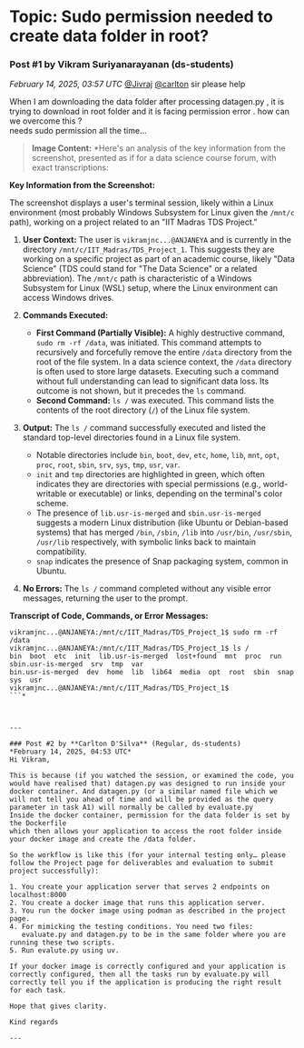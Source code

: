 # Topic: Sudo permission needed to create data folder in root?

### Post #1 by **Vikram Suriyanarayanan** (ds-students)
*February 14, 2025, 03:57 UTC*
[@Jivraj](https://discourse.onlinedegree.iitm.ac.in/u/jivraj) [@carlton](https://discourse.onlinedegree.iitm.ac.in/u/carlton) sir please help

When I am downloading the data folder after processing datagen.py , it is trying to download in root folder and it is facing permission error . how can we overcome this ?  
needs sudo permission all the time…  



> **Image Content:** *Here's an analysis of the key information from the screenshot, presented as if for a data science course forum, with exact transcriptions:

**Key Information from the Screenshot:**

The screenshot displays a user's terminal session, likely within a Linux environment (most probably Windows Subsystem for Linux given the `/mnt/c` path), working on a project related to an "IIT Madras TDS Project."

1.  **User Context:** The user is `vikramjnc...@ANJANEYA` and is currently in the directory `/mnt/c/IIT_Madras/TDS_Project_1`. This suggests they are working on a specific project as part of an academic course, likely "Data Science" (TDS could stand for "The Data Science" or a related abbreviation). The `/mnt/c` path is characteristic of a Windows Subsystem for Linux (WSL) setup, where the Linux environment can access Windows drives.

2.  **Commands Executed:**
    *   **First Command (Partially Visible):** A highly destructive command, `sudo rm -rf /data`, was initiated. This command attempts to recursively and forcefully remove the entire `/data` directory from the root of the file system. In a data science context, the `/data` directory is often used to store large datasets. Executing such a command without full understanding can lead to significant data loss. Its outcome is not shown, but it precedes the `ls` command.
    *   **Second Command:** `ls /` was executed. This command lists the contents of the root directory (`/`) of the Linux file system.

3.  **Output:** The `ls /` command successfully executed and listed the standard top-level directories found in a Linux file system.
    *   Notable directories include `bin`, `boot`, `dev`, `etc`, `home`, `lib`, `mnt`, `opt`, `proc`, `root`, `sbin`, `srv`, `sys`, `tmp`, `usr`, `var`.
    *   `init` and `tmp` directories are highlighted in green, which often indicates they are directories with special permissions (e.g., world-writable or executable) or links, depending on the terminal's color scheme.
    *   The presence of `lib.usr-is-merged` and `sbin.usr-is-merged` suggests a modern Linux distribution (like Ubuntu or Debian-based systems) that has merged `/bin`, `/sbin`, `/lib` into `/usr/bin`, `/usr/sbin`, `/usr/lib` respectively, with symbolic links back to maintain compatibility.
    *   `snap` indicates the presence of Snap packaging system, common in Ubuntu.

4.  **No Errors:** The `ls /` command completed without any visible error messages, returning the user to the prompt.

**Transcript of Code, Commands, or Error Messages:**

```
vikramjnc...@ANJANEYA:/mnt/c/IIT_Madras/TDS_Project_1$ sudo rm -rf /data
vikramjnc...@ANJANEYA:/mnt/c/IIT_Madras/TDS_Project_1$ ls /
bin  boot  etc  init  lib.usr-is-merged  lost+found  mnt  proc  run  sbin.usr-is-merged  srv  tmp  var
bin.usr-is-merged  dev  home  lib  lib64  media  opt  root  sbin  snap  sys  usr
vikramjnc...@ANJANEYA:/mnt/c/IIT_Madras/TDS_Project_1$
```*



---

### Post #2 by **Carlton D'Silva** (Regular, ds-students)
*February 14, 2025, 04:53 UTC*
Hi Vikram,

This is because (if you watched the session, or examined the code, you would have realised that) datagen.py was designed to run inside your docker container. And datagen.py (or a similar named file which we will not tell you ahead of time and will be provided as the query parameter in task A1) will normally be called by evaluate.py  
Inside the docker container, permission for the data folder is set by the Dockerfile  
which then allows your application to access the root folder inside your docker image and create the /data folder.

So the workflow is like this (for your internal testing only… please follow the Project page for deliverables and evaluation to submit project successfully):

1. You create your application server that serves 2 endpoints on localhost:8000
2. You create a docker image that runs this application server.
3. You run the docker image using podman as described in the project page.
4. For mimicking the testing conditions. You need two files:  
   evaluate.py and datagen.py to be in the same folder where you are running these two scripts.
5. Run evalute.py using uv.

If your docker image is correctly configured and your application is correctly configured, then all the tasks run by evaluate.py will correctly tell you if the application is producing the right result for each task.

Hope that gives clarity.

Kind regards

---

